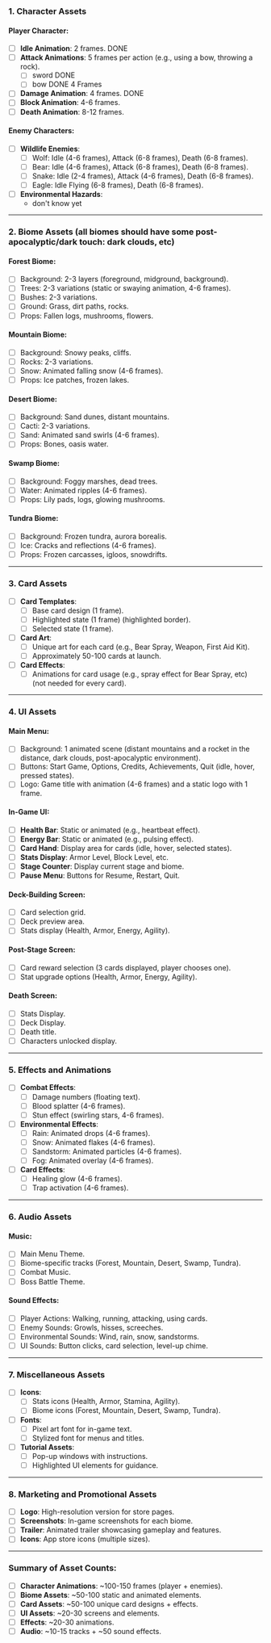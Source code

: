 ### **1. Character Assets**
#### **Player Character**:
- [ ] **Idle Animation**: 2 frames. DONE
- [ ] **Attack Animations**: 5 frames per action (e.g., using a bow, throwing a rock).
  - [ ] sword DONE
  - [ ] bow DONE 4 Frames
- [ ] **Damage Animation**: 4 frames. DONE
- [ ] **Block Animation**: 4-6 frames.
- [ ] **Death Animation**: 8-12 frames.

#### **Enemy Characters**:
- [ ] **Wildlife Enemies**:
  - [ ] Wolf: Idle (4-6 frames), Attack (6-8 frames), Death (6-8 frames).  
  - [ ] Bear: Idle (4-6 frames), Attack (6-8 frames), Death (6-8 frames).
  - [ ] Snake: Idle (2-4 frames), Attack (4-6 frames), Death (6-8 frames).  
  - [ ] Eagle: Idle Flying (6-8 frames), Death (6-8 frames).
- [ ] **Environmental Hazards**:
  - don't know yet

---

### **2. Biome Assets (all biomes should have some post-apocalyptic/dark touch: dark clouds, etc)**
#### **Forest Biome**:
- [ ] Background: 2-3 layers (foreground, midground, background).  
- [ ] Trees: 2-3 variations (static or swaying animation, 4-6 frames).  
- [ ] Bushes: 2-3 variations.  
- [ ] Ground: Grass, dirt paths, rocks.  
- [ ] Props: Fallen logs, mushrooms, flowers.  

#### **Mountain Biome**:
- [ ] Background: Snowy peaks, cliffs.  
- [ ] Rocks: 2-3 variations.  
- [ ] Snow: Animated falling snow (4-6 frames).  
- [ ] Props: Ice patches, frozen lakes.  

#### **Desert Biome**:
- [ ] Background: Sand dunes, distant mountains.  
- [ ] Cacti: 2-3 variations.  
- [ ] Sand: Animated sand swirls (4-6 frames).  
- [ ] Props: Bones, oasis water.  

#### **Swamp Biome**:
- [ ] Background: Foggy marshes, dead trees.  
- [ ] Water: Animated ripples (4-6 frames).  
- [ ] Props: Lily pads, logs, glowing mushrooms.  

#### **Tundra Biome**:
- [ ] Background: Frozen tundra, aurora borealis.  
- [ ] Ice: Cracks and reflections (4-6 frames).  
- [ ] Props: Frozen carcasses, igloos, snowdrifts.  

---

### **3. Card Assets**
- [ ] **Card Templates**:  
  - [ ] Base card design (1 frame).  
  - [ ] Highlighted state (1 frame) (highlighted border).
  - [ ] Selected state (1 frame).  
- [ ] **Card Art**:  
  - [ ] Unique art for each card (e.g., Bear Spray, Weapon, First Aid Kit).
  - [ ] Approximately 50-100 cards at launch.  
- [ ] **Card Effects**:  
  - [ ] Animations for card usage (e.g., spray effect for Bear Spray, etc) (not needed for every card).  

---

### **4. UI Assets**
#### **Main Menu**:
- [ ] Background: 1 animated scene (distant mountains and a rocket in the distance, dark clouds, post-apocalyptic environment).
- [ ] Buttons: Start Game, Options, Credits, Achievements, Quit (idle, hover, pressed states).  
- [ ] Logo: Game title with animation (4-6 frames) and a static logo with 1 frame.  

#### **In-Game UI**:
- [ ] **Health Bar**: Static or animated (e.g., heartbeat effect).  
- [ ] **Energy Bar**: Static or animated (e.g., pulsing effect).  
- [ ] **Card Hand**: Display area for cards (idle, hover, selected states).  
- [ ] **Stats Display**: Armor Level, Block Level, etc.  
- [ ] **Stage Counter**: Display current stage and biome.  
- [ ] **Pause Menu**: Buttons for Resume, Restart, Quit.  

#### **Deck-Building Screen**:
- [ ] Card selection grid.  
- [ ] Deck preview area.  
- [ ] Stats display (Health, Armor, Energy, Agility).  

#### **Post-Stage Screen**:
- [ ] Card reward selection (3 cards displayed, player chooses one).  
- [ ] Stat upgrade options (Health, Armor, Energy, Agility).  

#### **Death Screen**:
- [ ] Stats Display.  
- [ ] Deck Display.
- [ ] Death title.
- [ ] Characters unlocked display.

---

### **5. Effects and Animations**
- [ ] **Combat Effects**:  
  - [ ] Damage numbers (floating text).  
  - [ ] Blood splatter (4-6 frames).  
  - [ ] Stun effect (swirling stars, 4-6 frames).  
- [ ] **Environmental Effects**:  
  - [ ] Rain: Animated drops (4-6 frames).  
  - [ ] Snow: Animated flakes (4-6 frames).  
  - [ ] Sandstorm: Animated particles (4-6 frames).  
  - [ ] Fog: Animated overlay (4-6 frames).  
- [ ] **Card Effects**:  
  - [ ] Healing glow (4-6 frames).  
  - [ ] Trap activation (4-6 frames).  

---

### **6. Audio Assets**
#### **Music**:
- [ ] Main Menu Theme.  
- [ ] Biome-specific tracks (Forest, Mountain, Desert, Swamp, Tundra).  
- [ ] Combat Music.  
- [ ] Boss Battle Theme.  

#### **Sound Effects**:
- [ ] Player Actions: Walking, running, attacking, using cards.  
- [ ] Enemy Sounds: Growls, hisses, screeches.  
- [ ] Environmental Sounds: Wind, rain, snow, sandstorms.  
- [ ] UI Sounds: Button clicks, card selection, level-up chime.  

---

### **7. Miscellaneous Assets**
- [ ] **Icons**:  
  - [ ] Stats icons (Health, Armor, Stamina, Agility).  
  - [ ] Biome icons (Forest, Mountain, Desert, Swamp, Tundra).  
- [ ] **Fonts**:  
  - [ ] Pixel art font for in-game text.  
  - [ ] Stylized font for menus and titles.  
- [ ] **Tutorial Assets**:  
  - [ ] Pop-up windows with instructions.  
  - [ ] Highlighted UI elements for guidance.  

---

### **8. Marketing and Promotional Assets**
- [ ] **Logo**: High-resolution version for store pages.  
- [ ] **Screenshots**: In-game screenshots for each biome.  
- [ ] **Trailer**: Animated trailer showcasing gameplay and features.  
- [ ] **Icons**: App store icons (multiple sizes).  

---

### **Summary of Asset Counts**:
- [ ] **Character Animations**: ~100-150 frames (player + enemies).  
- [ ] **Biome Assets**: ~50-100 static and animated elements.  
- [ ] **Card Assets**: ~50-100 unique card designs + effects.  
- [ ] **UI Assets**: ~20-30 screens and elements.  
- [ ] **Effects**: ~20-30 animations.  
- [ ] **Audio**: ~10-15 tracks + ~50 sound effects.  

